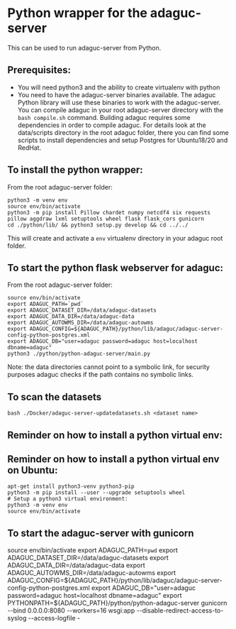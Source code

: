 # Python wrapper for the adaguc-server

This can be used to run adaguc-server from Python.

## Prerequisites:

- You will need python3 and the ability to create virtualenv with python
- You need to have the adaguc-server binaries available. The adaguc Python library will use these binaries to work with the adaguc-server. You can compile adaguc in your root adaguc-server directory with the `bash compile.sh` command. Building adaguc requires some dependencies in order to compile adaguc. For details look at the data/scripts directory in the root adaguc folder, there you can find some scripts to install dependencies and setup Postgres for Ubuntu18/20 and RedHat.


## To install the python wrapper:

From the root adaguc-server folder:
```
python3 -m venv env
source env/bin/activate
python3 -m pip install Pillow chardet numpy netcdf4 six requests pillow aggdraw lxml setuptools wheel flask flask_cors gunicorn
cd ./python/lib/ && python3 setup.py develop && cd ../../
```
This will create and activate a `env` virtualenv directory in your adaguc root folder.
## To start the python flask webserver for adaguc:

From the root adaguc-server folder:
```
source env/bin/activate
export ADAGUC_PATH=`pwd`
export ADAGUC_DATASET_DIR=/data/adaguc-datasets
export ADAGUC_DATA_DIR=/data/adaguc-data
export ADAGUC_AUTOWMS_DIR=/data/adaguc-autowms
export ADAGUC_CONFIG=${ADAGUC_PATH}/python/lib/adaguc/adaguc-server-config-python-postgres.xml
export ADAGUC_DB="user=adaguc password=adaguc host=localhost dbname=adaguc"
python3 ./python/python-adaguc-server/main.py
```

Note: the data directories cannot point to a symbolic link, for security purposes adaguc checks if the path contains no symbolic links.

## To scan the datasets

`bash ./Docker/adaguc-server-updatedatasets.sh <dataset name>`

## Reminder on how to install a python virtual env:
## Reminder on how to install a python virtual env on Ubuntu:

```
apt-get install python3-venv python3-pip
python3 -m pip install --user --upgrade setuptools wheel
# Setup a python3 virtual environment:
python3 -m venv env
source env/bin/activate
```

## To start the adaguc-server with gunicorn

source env/bin/activate
export ADAGUC_PATH=`pwd`
export ADAGUC_DATASET_DIR=/data/adaguc-datasets
export ADAGUC_DATA_DIR=/data/adaguc-data
export ADAGUC_AUTOWMS_DIR=/data/adaguc-autowms
export ADAGUC_CONFIG=${ADAGUC_PATH}/python/lib/adaguc/adaguc-server-config-python-postgres.xml
export ADAGUC_DB="user=adaguc password=adaguc host=localhost dbname=adaguc"
export PYTHONPATH=${ADAGUC_PATH}/python/python-adaguc-server
gunicorn --bind 0.0.0.0:8080 --workers=16 wsgi:app --disable-redirect-access-to-syslog --access-logfile -